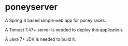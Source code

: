 poneyserver
===========

A Spring 4 based simple web app for poney races.

A Tomcat 7.47+ server is needed to deploy this application.

A Java 7+ JDK is needed to build it.
